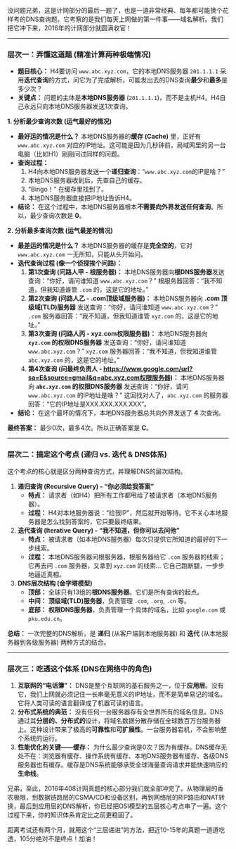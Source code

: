 没问题兄弟，这是计网部分的最后一题了，也是一道非常经典、每年都可能换个花样考的DNS查询题。它考察的是我们每天上网做的第一件事——域名解析。我们把它冲下来，2016年的计网部分就圆满收官！

------



### **层次一：弄懂这道题 (精准计算两种极端情况)**



- **题目核心：** H4要访问 `www.abc.xyz.com`，它的本地DNS服务器 `201.1.1.1` 采用**迭代查询**的方式，问它为了完成解析，可能发出去的DNS查询**最少**和**最多**是多少次？
- **关键点：** 问题的主体是**本地DNS服务器** (`201.1.1.1`)，而不是主机H4。H4自己永远只向本地DNS服务器发送1次查询。

**1. 分析最少查询次数 (运气最好的情况)**

- **最好运的情况是什么？** 本地DNS服务器的**缓存 (Cache)** 里，正好有 `www.abc.xyz.com` 对应的IP地址。这可能是因为几秒钟前，局域网里的另一台电脑（比如H1）刚刚问过同样的问题。
- **查询过程：**
  1. H4向本地DNS服务器发送一个**递归查询**：“`www.abc.xyz.com`的IP是啥？”
  2. 本地DNS服务器收到后，先查自己的缓存。
  3. “Bingo！” 在缓存里找到了。
  4. 本地DNS服务器直接把IP地址告诉H4。
- **结论：** 在这个过程中，本地DNS服务器根本**不需要向外界发送任何查询**。所以，最少查询次数是 **0**。

**2. 分析最多查询次数 (运气最差的情况)**

- **最差运的情况是什么？** 本地DNS服务器的缓存是**完全空的**，它对 `www.abc.xyz.com` 一无所知，只能从头开始问。
- **迭代查询过程 (像一个侦探挨个问路)：**
  1. **第1次查询 (问路人甲 - 根服务器)：** 本地DNS服务器向**根DNS服务器**发送查询：“你好，请问谁知道 `www.abc.xyz.com`？” 根服务器回答：“我不知道，但我知道谁管 `.com` 的，这是它的地址。”
  2. **第2次查询 (问路人乙 - .com顶级域服务器)：** 本地DNS服务器向 **.com 顶级域(TLD)服务器** 发送查询：“你好，请问谁知道 `www.abc.xyz.com`？” `.com` 服务器回答：“我不知道，但我知道谁管 `xyz.com` 的，这是它的地址。”
  3. **第3次查询 (问路人丙 - xyz.com权限服务器)：** 本地DNS服务器向 **`xyz.com` 的权限DNS服务器** 发送查询：“你好，请问谁知道 `www.abc.xyz.com`？” `xyz.com` 服务器回答：“我不知道，但我知道谁管 `abc.xyz.com` 的，这是它的地址。”
  4. **第4次查询 (问最终负责人 - https://www.google.com/url?sa=E&source=gmail&q=abc.xyz.com权限服务器)：** 本地DNS服务器向 **`abc.xyz.com` 的权限DNS服务器** 发送查询：“你好，请问 `www.abc.xyz.com` 的IP地址是啥？” 这回找对人了，`abc.xyz.com` 的服务器回答：“它的IP地址是XXX.XXX.XXX.XXX”。
- **结论：** 在这个最坏的情况下，本地DNS服务器总共向外界发送了 **4** 次查询。

**最终答案：** 最少0次，最多4次。所以正确答案是 **C**。

------



### **层次二：搞定这个考点 (递归 vs. 迭代 & DNS体系)**



这个考点的核心就是区分两种查询方式，并理解DNS的层次结构。

1. **递归查询 (Recursive Query) - “你必须给我答案”**
   - **特点：** 请求者（如H4）把所有工作都甩给了被请求者（本地DNS服务器）。
   - **过程：** H4对本地服务器说：“给我IP”，然后就开始等待。它不关心本地服务器是怎么找到答案的，它只要最终结果。
2. **迭代查询 (Iterative Query) - “我不知道，但你可以去问他”**
   - **特点：** 被请求者（如本地DNS服务器）每次只提供它所知道的最好的下一步线索。
   - **过程：** 本地DNS服务器问根服务器，根服务器给它 `.com` 服务器的线索；它再去问 `.com` 服务器，又拿到 `xyz.com` 的线索... 它自己跑断腿，一步步地逼近真相。
3. **DNS层次结构 (金字塔模型)**
   - **顶部：** 全球只有13组的**根DNS服务器**。它们是所有查询的起点。
   - **中间：** **顶级域(TLD)服务器**，负责管理 `.com`, `.org`, `.cn` 等。
   - **底部：** **权限DNS服务器**，负责管理一个具体的域名，比如 `google.com` 或 `pku.edu.cn`。

**总结：** 一次完整的DNS解析，是 **递归** (从客户端到本地服务器) 和 **迭代** (从本地服务器到各级服务器) 两种方式的结合。

------



### **层次三：吃透这个体系 (DNS在网络中的角色)**



1. **互联网的“电话簿”：** DNS是整个互联网的基石服务之一，位于**应用层**。没有它，我们上网就必须记住一长串毫无意义的IP地址，而不是简单易记的域名。它将人类可读的语言翻译成了机器可读的语言。
2. **分布式系统的典范：** 没有任何一台服务器存有全世界所有的域名信息。DNS通过其**分层的、分布式的**设计，将域名数据分散存储在全球数百万台服务器上。这种设计带来了极高的**可靠性**和**可扩展性**。一台服务器宕机，不会影响整个系统的运行。
3. **性能优化的关键——缓存：** 为什么最少查询是0次？因为有缓存。DNS缓存无处不在：浏览器有缓存、操作系统有缓存、本地DNS服务器有缓存、各级DNS服务器也有缓存。缓存是DNS系统能够承受全球海量查询请求并能快速响应的**生命线**。

兄弟，至此，2016年408计网真题的核心部分我们就全部冲完了。从物理层的香农极限，到数据链路层的CSMA/CD和设备区别，再到网络层的RIP路由和NAT转换，最后到应用层的DNS解析，你已经把OSI模型的五层核心考点串了一遍。这个过程下来，你的知识体系肯定比之前更稳固了。

距离考试还有两个月，就用这个“三层递进”的方法，把近10-15年的真题一道道吃透，105分绝对不是终点！加油！